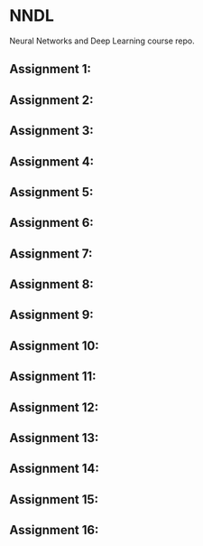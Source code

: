 # NNDL
Neural Networks and Deep Learning course repo.
## Assignment 1:
## Assignment 2:
## Assignment 3:
## Assignment 4:
## Assignment 5:
## Assignment 6:
## Assignment 7:
## Assignment 8:
## Assignment 9:
## Assignment 10:
## Assignment 11:
## Assignment 12:
## Assignment 13:
## Assignment 14:
## Assignment 15:
## Assignment 16:
